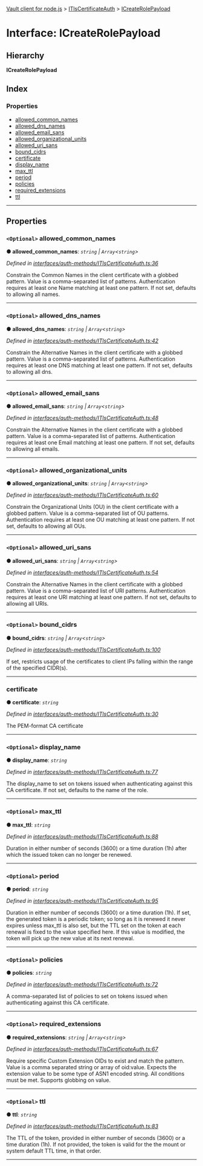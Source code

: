 [Vault client for node.js](../README.md) > [ITlsCertificateAuth](../modules/itlscertificateauth.md) > [ICreateRolePayload](../interfaces/itlscertificateauth.icreaterolepayload.md)

# Interface: ICreateRolePayload

## Hierarchy

**ICreateRolePayload**

## Index

### Properties

* [allowed_common_names](itlscertificateauth.icreaterolepayload.md#allowed_common_names)
* [allowed_dns_names](itlscertificateauth.icreaterolepayload.md#allowed_dns_names)
* [allowed_email_sans](itlscertificateauth.icreaterolepayload.md#allowed_email_sans)
* [allowed_organizational_units](itlscertificateauth.icreaterolepayload.md#allowed_organizational_units)
* [allowed_uri_sans](itlscertificateauth.icreaterolepayload.md#allowed_uri_sans)
* [bound_cidrs](itlscertificateauth.icreaterolepayload.md#bound_cidrs)
* [certificate](itlscertificateauth.icreaterolepayload.md#certificate)
* [display_name](itlscertificateauth.icreaterolepayload.md#display_name)
* [max_ttl](itlscertificateauth.icreaterolepayload.md#max_ttl)
* [period](itlscertificateauth.icreaterolepayload.md#period)
* [policies](itlscertificateauth.icreaterolepayload.md#policies)
* [required_extensions](itlscertificateauth.icreaterolepayload.md#required_extensions)
* [ttl](itlscertificateauth.icreaterolepayload.md#ttl)

---

## Properties

<a id="allowed_common_names"></a>

### `<Optional>` allowed_common_names

**● allowed_common_names**: *`string` \| `Array`<`string`>*

*Defined in [interfaces/auth-methods/ITlsCertificateAuth.ts:36](https://github.com/theogravity/vault-client/blob/38077d0/src/interfaces/auth-methods/ITlsCertificateAuth.ts#L36)*

Constrain the Common Names in the client certificate with a globbed pattern. Value is a comma-separated list of patterns. Authentication requires at least one Name matching at least one pattern. If not set, defaults to allowing all names.

___
<a id="allowed_dns_names"></a>

### `<Optional>` allowed_dns_names

**● allowed_dns_names**: *`string` \| `Array`<`string`>*

*Defined in [interfaces/auth-methods/ITlsCertificateAuth.ts:42](https://github.com/theogravity/vault-client/blob/38077d0/src/interfaces/auth-methods/ITlsCertificateAuth.ts#L42)*

Constrain the Alternative Names in the client certificate with a globbed pattern. Value is a comma-separated list of patterns. Authentication requires at least one DNS matching at least one pattern. If not set, defaults to allowing all dns.

___
<a id="allowed_email_sans"></a>

### `<Optional>` allowed_email_sans

**● allowed_email_sans**: *`string` \| `Array`<`string`>*

*Defined in [interfaces/auth-methods/ITlsCertificateAuth.ts:48](https://github.com/theogravity/vault-client/blob/38077d0/src/interfaces/auth-methods/ITlsCertificateAuth.ts#L48)*

Constrain the Alternative Names in the client certificate with a globbed pattern. Value is a comma-separated list of patterns. Authentication requires at least one Email matching at least one pattern. If not set, defaults to allowing all emails.

___
<a id="allowed_organizational_units"></a>

### `<Optional>` allowed_organizational_units

**● allowed_organizational_units**: *`string` \| `Array`<`string`>*

*Defined in [interfaces/auth-methods/ITlsCertificateAuth.ts:60](https://github.com/theogravity/vault-client/blob/38077d0/src/interfaces/auth-methods/ITlsCertificateAuth.ts#L60)*

Constrain the Organizational Units (OU) in the client certificate with a globbed pattern. Value is a comma-separated list of OU patterns. Authentication requires at least one OU matching at least one pattern. If not set, defaults to allowing all OUs.

___
<a id="allowed_uri_sans"></a>

### `<Optional>` allowed_uri_sans

**● allowed_uri_sans**: *`string` \| `Array`<`string`>*

*Defined in [interfaces/auth-methods/ITlsCertificateAuth.ts:54](https://github.com/theogravity/vault-client/blob/38077d0/src/interfaces/auth-methods/ITlsCertificateAuth.ts#L54)*

Constrain the Alternative Names in the client certificate with a globbed pattern. Value is a comma-separated list of URI patterns. Authentication requires at least one URI matching at least one pattern. If not set, defaults to allowing all URIs.

___
<a id="bound_cidrs"></a>

### `<Optional>` bound_cidrs

**● bound_cidrs**: *`string` \| `Array`<`string`>*

*Defined in [interfaces/auth-methods/ITlsCertificateAuth.ts:100](https://github.com/theogravity/vault-client/blob/38077d0/src/interfaces/auth-methods/ITlsCertificateAuth.ts#L100)*

If set, restricts usage of the certificates to client IPs falling within the range of the specified CIDR(s).

___
<a id="certificate"></a>

###  certificate

**● certificate**: *`string`*

*Defined in [interfaces/auth-methods/ITlsCertificateAuth.ts:30](https://github.com/theogravity/vault-client/blob/38077d0/src/interfaces/auth-methods/ITlsCertificateAuth.ts#L30)*

The PEM-format CA certificate

___
<a id="display_name"></a>

### `<Optional>` display_name

**● display_name**: *`string`*

*Defined in [interfaces/auth-methods/ITlsCertificateAuth.ts:77](https://github.com/theogravity/vault-client/blob/38077d0/src/interfaces/auth-methods/ITlsCertificateAuth.ts#L77)*

The display\_name to set on tokens issued when authenticating against this CA certificate. If not set, defaults to the name of the role.

___
<a id="max_ttl"></a>

### `<Optional>` max_ttl

**● max_ttl**: *`string`*

*Defined in [interfaces/auth-methods/ITlsCertificateAuth.ts:88](https://github.com/theogravity/vault-client/blob/38077d0/src/interfaces/auth-methods/ITlsCertificateAuth.ts#L88)*

Duration in either number of seconds (3600) or a time duration (1h) after which the issued token can no longer be renewed.

___
<a id="period"></a>

### `<Optional>` period

**● period**: *`string`*

*Defined in [interfaces/auth-methods/ITlsCertificateAuth.ts:95](https://github.com/theogravity/vault-client/blob/38077d0/src/interfaces/auth-methods/ITlsCertificateAuth.ts#L95)*

Duration in either number of seconds (3600) or a time duration (1h). If set, the generated token is a periodic token; so long as it is renewed it never expires unless max\_ttl is also set, but the TTL set on the token at each renewal is fixed to the value specified here. If this value is modified, the token will pick up the new value at its next renewal.

___
<a id="policies"></a>

### `<Optional>` policies

**● policies**: *`string`*

*Defined in [interfaces/auth-methods/ITlsCertificateAuth.ts:72](https://github.com/theogravity/vault-client/blob/38077d0/src/interfaces/auth-methods/ITlsCertificateAuth.ts#L72)*

A comma-separated list of policies to set on tokens issued when authenticating against this CA certificate.

___
<a id="required_extensions"></a>

### `<Optional>` required_extensions

**● required_extensions**: *`string` \| `Array`<`string`>*

*Defined in [interfaces/auth-methods/ITlsCertificateAuth.ts:67](https://github.com/theogravity/vault-client/blob/38077d0/src/interfaces/auth-methods/ITlsCertificateAuth.ts#L67)*

Require specific Custom Extension OIDs to exist and match the pattern. Value is a comma separated string or array of oid:value. Expects the extension value to be some type of ASN1 encoded string. All conditions must be met. Supports globbing on value.

___
<a id="ttl"></a>

### `<Optional>` ttl

**● ttl**: *`string`*

*Defined in [interfaces/auth-methods/ITlsCertificateAuth.ts:83](https://github.com/theogravity/vault-client/blob/38077d0/src/interfaces/auth-methods/ITlsCertificateAuth.ts#L83)*

The TTL of the token, provided in either number of seconds (3600) or a time duration (1h). If not provided, the token is valid for the the mount or system default TTL time, in that order.

___

